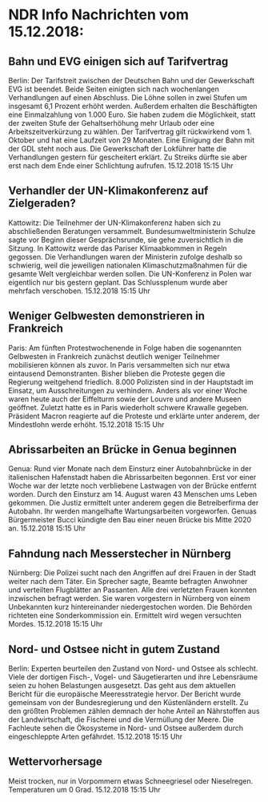 # NDR Info Nachrichten vom 15.12.2018:


## Bahn und EVG einigen sich auf Tarifvertrag
Berlin: Der Tarifstreit zwischen der Deutschen Bahn und der Gewerkschaft EVG ist beendet. Beide Seiten einigten sich nach wochenlangen Verhandlungen auf einen Abschluss. Die Löhne sollen in zwei Stufen um insgesamt 6,1 Prozent erhöht werden. Außerdem erhalten die Beschäftigten eine Einmalzahlung von 1.000 Euro. Sie haben zudem die Möglichkeit, statt der zweiten Stufe der Gehaltserhöhung mehr Urlaub oder eine Arbeitszeitverkürzung zu wählen. Der Tarifvertrag gilt rückwirkend vom 1. Oktober und hat eine Laufzeit von 29 Monaten. Eine Einigung der Bahn mit der GDL steht noch aus. Die Gewerkschaft der Lokführer hatte die Verhandlungen gestern für gescheitert erklärt. Zu Streiks dürfte sie aber erst nach dem Ende einer Schlichtung aufrufen. 15.12.2018 15:15 Uhr 

## Verhandler der UN-Klimakonferenz auf Zielgeraden?
Kattowitz: Die Teilnehmer der UN-Klimakonferenz haben sich zu abschließenden Beratungen versammelt. Bundesumweltministerin Schulze sagte vor Beginn dieser Gesprächsrunde, sie gehe zuversichtlich in die Sitzung. In Kattowitz werde das Pariser Klimaabkommen in Regeln gegossen. Die Verhandlungen waren der Ministerin zufolge deshalb so schwierig, weil die jeweiligen nationalen Klimaschutzmaßnahmen für die gesamte Welt vergleichbar werden sollen. Die UN-Konferenz in Polen war eigentlich nur bis gestern geplant. Das Schlussplenum wurde aber mehrfach verschoben. 15.12.2018 15:15 Uhr 

## Weniger Gelbwesten demonstrieren in Frankreich
Paris: Am fünften Protestwochenende in Folge haben die sogenannten Gelbwesten in Frankreich zunächst deutlich weniger Teilnehmer mobilisieren können als zuvor. In Paris versammelten sich nur etwa eintausend Demonstranten. Bisher blieben die Proteste gegen die Regierung weitgehend friedlich. 8.000 Polizisten sind in der Hauptstadt im Einsatz, um Ausschreitungen zu verhindern. Anders als vor einer Woche waren heute auch der Eiffelturm sowie der Louvre und andere Museen geöffnet. Zuletzt hatte es in Paris wiederholt schwere Krawalle gegeben. Präsident Macron reagierte auf die Proteste und erklärte unter anderem, der Mindestlohn werde erhöht. 15.12.2018 15:15 Uhr 

## Abrissarbeiten an Brücke in Genua beginnen
Genua:	Rund vier Monate nach dem Einsturz einer Autobahnbrücke in der italienischen Hafenstadt haben die Abrissarbeiten begonnen. Erst vor einer Woche war der letzte noch verbliebene Lastwagen von der Brücke entfernt worden. Durch den Einsturz am 14. August waren 43 Menschen ums Leben gekommen. Die Justiz ermittelt unter anderem gegen die Betreiberfirma der Autobahn. Ihr werden mangelhafte Wartungsarbeiten vorgeworfen. Genuas Bürgermeister Bucci kündigte den Bau einer neuen Brücke bis Mitte 2020 an. 15.12.2018 15:15 Uhr 

## Fahndung nach Messerstecher in Nürnberg
Nürnberg: Die Polizei sucht nach den Angriffen auf drei Frauen in der Stadt weiter nach dem Täter. Ein Sprecher sagte, Beamte befragten Anwohner und verteilten Flugblätter an Passanten. Alle drei verletzten Frauen konnten inzwischen befragt werden. Sie waren vorgestern in Nürnberg von einem Unbekannten kurz hintereinander niedergestochen worden. Die Behörden richteten eine Sonderkommission ein. Ermittelt wird wegen versuchten Mordes. 15.12.2018 15:15 Uhr 

## Nord- und Ostsee nicht in gutem Zustand
Berlin: Experten beurteilen den Zustand von Nord- und Ostsee als schlecht. Viele der dortigen Fisch-, Vogel- und Säugetierarten und ihre Lebensräume seien zu hohen Belastungen ausgesetzt. Das geht aus dem aktuellen Bericht für die europäische Meeresstrategie hervor. Der Bericht wurde gemeinsam von der Bundesregierung und den Küstenländern erstellt. Zu den größten Problemen zählen demnach der hohe Anteil an Nährstoffen aus der Landwirtschaft, die Fischerei und die Vermüllung der Meere. Die Fachleute sehen die Ökosysteme in Nord- und Ostsee außerdem durch eingeschleppte Arten gefährdet. 15.12.2018 15:15 Uhr 

## Wettervorhersage
Meist trocken, nur in Vorpommern etwas Schneegriesel oder Nieselregen. Temperaturen um 0 Grad. 15.12.2018 15:15 Uhr 
